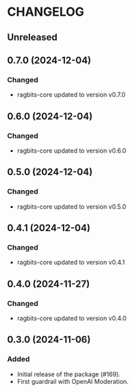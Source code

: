 # CHANGELOG

## Unreleased

## 0.7.0 (2024-12-04)

### Changed

- ragbits-core updated to version v0.7.0

## 0.6.0 (2024-12-04)

### Changed

- ragbits-core updated to version v0.6.0

## 0.5.0 (2024-12-04)

### Changed

- ragbits-core updated to version v0.5.0

## 0.4.1 (2024-12-04)

### Changed

- ragbits-core updated to version v0.4.1

## 0.4.0 (2024-11-27)

### Changed

- ragbits-core updated to version v0.4.0

## 0.3.0 (2024-11-06)

### Added

- Initial release of the package (#169).
- First guardrail with OpenAI Moderation.

